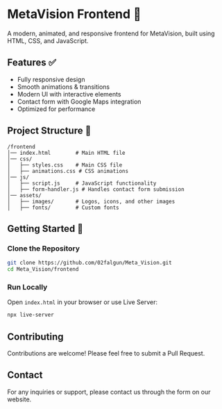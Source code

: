 # MetaVision Frontend 🚀

A modern, animated, and responsive frontend for MetaVision, built using HTML, CSS, and JavaScript.

## Features ✅

- Fully responsive design
- Smooth animations & transitions
- Modern UI with interactive elements
- Contact form with Google Maps integration
- Optimized for performance

## Project Structure 📂

```
/frontend
│── index.html        # Main HTML file
│── css/
│   ├── styles.css    # Main CSS file
│   ├── animations.css # CSS animations
│── js/
│   ├── script.js     # JavaScript functionality
│   ├── form-handler.js # Handles contact form submission
│── assets/
│   ├── images/       # Logos, icons, and other images
│   ├── fonts/        # Custom fonts
```

## Getting Started 🚀

### Clone the Repository

```bash
git clone https://github.com/02falgun/Meta_Vision.git
cd Meta_Vision/frontend
```

### Run Locally

Open `index.html` in your browser or use Live Server:

```bash
npx live-server
```

## Contributing

Contributions are welcome! Please feel free to submit a Pull Request.


## Contact

For any inquiries or support, please contact us through the form on our website.
